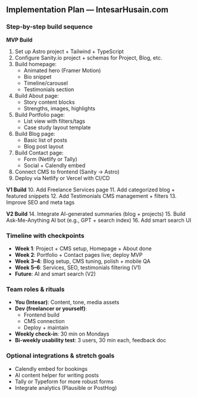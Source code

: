 ## Implementation Plan — IntesarHusain.com

### Step-by-step build sequence

**MVP Build**
1. Set up Astro project + Tailwind + TypeScript
2. Configure Sanity.io project + schemas for Project, Blog, etc.
3. Build homepage:
   - Animated hero (Framer Motion)
   - Bio snippet
   - Timeline/carousel
   - Testimonials section
4. Build About page:
   - Story content blocks
   - Strengths, images, highlights
5. Build Portfolio page:
   - List view with filters/tags
   - Case study layout template
6. Build Blog page:
   - Basic list of posts
   - Blog post layout
7. Build Contact page:
   - Form (Netlify or Tally)
   - Social + Calendly embed
8. Connect CMS to frontend (Sanity → Astro)
9. Deploy via Netlify or Vercel with CI/CD

**V1 Build**
10. Add Freelance Services page
11. Add categorized blog + featured snippets
12. Add Testimonials CMS management + filters
13. Improve SEO and meta tags

**V2 Build**
14. Integrate AI-generated summaries (blog + projects)
15. Build Ask-Me-Anything AI bot (e.g., GPT + search index)
16. Add smart search UI

### Timeline with checkpoints
- **Week 1**: Project + CMS setup, Homepage + About done
- **Week 2**: Portfolio + Contact pages live; deploy MVP
- **Week 3–4**: Blog setup, CMS tuning, polish + mobile QA
- **Week 5–6**: Services, SEO, testimonials filtering (V1)
- **Future**: AI and smart search (V2)

### Team roles & rituals
- **You (Intesar)**: Content, tone, media assets
- **Dev (freelancer or yourself)**:
   - Frontend build
   - CMS connection
   - Deploy + maintain
- **Weekly check-in**: 30 min on Mondays
- **Bi-weekly usability test**: 3 users, 30 min each, feedback doc

### Optional integrations & stretch goals
- Calendly embed for bookings
- AI content helper for writing posts
- Tally or Typeform for more robust forms
- Integrate analytics (Plausible or PostHog)

